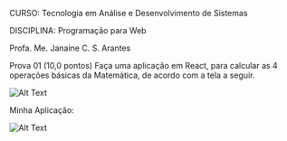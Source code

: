 CURSO: Tecnologia em Análise e Desenvolvimento de Sistemas 

DISCIPLINA: Programação para Web 

Profa. Me. Janaine C. S. Arantes 

Prova 01 (10,0 pontos) Faça uma aplicação em React, para calcular as 4 operações básicas da Matemática,  de acordo com a tela a seguir.

![Alt Text](https://i.ibb.co/VT8jTCg/app.png)

Minha Aplicação:

![Alt Text](https://i.ibb.co/zrYs2RB/chrome-capture.gif)
